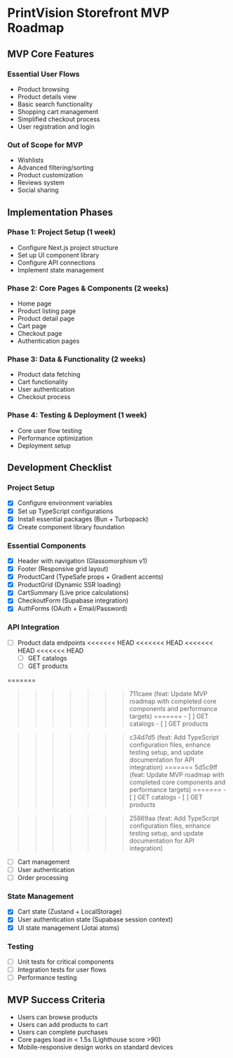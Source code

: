 # PrintVision Storefront MVP Roadmap

## MVP Core Features

### Essential User Flows
- Product browsing
- Product details view
- Basic search functionality
- Shopping cart management
- Simplified checkout process
- User registration and login

### Out of Scope for MVP
- Wishlists
- Advanced filtering/sorting
- Product customization
- Reviews system
- Social sharing

## Implementation Phases

### Phase 1: Project Setup (1 week)
- Configure Next.js project structure
- Set up UI component library 
- Configure API connections
- Implement state management

### Phase 2: Core Pages & Components (2 weeks)
- Home page
- Product listing page
- Product detail page
- Cart page
- Checkout page
- Authentication pages

### Phase 3: Data & Functionality (2 weeks)
- Product data fetching
- Cart functionality
- User authentication
- Checkout process

### Phase 4: Testing & Deployment (1 week)
- Core user flow testing
- Performance optimization
- Deployment setup

## Development Checklist

### Project Setup
- [x] Configure environment variables
- [x] Set up TypeScript configurations
- [x] Install essential packages (Bun + Turbopack)
- [x] Create component library foundation

### Essential Components
- [x] Header with navigation (Glassomorphism v1)
- [x] Footer (Responsive grid layout)
- [x] ProductCard (TypeSafe props + Gradient accents)
- [x] ProductGrid (Dynamic SSR loading)
- [x] CartSummary (Live price calculations)
- [x] CheckoutForm (Supabase integration)
- [x] AuthForms (OAuth + Email/Password)

### API Integration
- [ ] Product data endpoints
<<<<<<< HEAD
<<<<<<< HEAD
<<<<<<< HEAD
<<<<<<< HEAD
    - [ ] GET catalogs
    - [ ] GET products

=======
>>>>>>> 711caee (feat: Update MVP roadmap with completed core components and performance targets)
=======
    - [ ] GET catalogs
    - [ ] GET products

>>>>>>> c34d7d5 (feat: Add TypeScript configuration files, enhance testing setup, and update documentation for API integration)
=======
>>>>>>> 5d5c9ff (feat: Update MVP roadmap with completed core components and performance targets)
=======
    - [ ] GET catalogs
    - [ ] GET products

>>>>>>> 25869aa (feat: Add TypeScript configuration files, enhance testing setup, and update documentation for API integration)
- [ ] Cart management
- [ ] User authentication
- [ ] Order processing

### State Management
- [x] Cart state (Zustand + LocalStorage)
- [x] User authentication state (Supabase session context)
- [x] UI state management (Jotai atoms)

### Testing
- [ ] Unit tests for critical components
- [ ] Integration tests for user flows
- [ ] Performance testing

## MVP Success Criteria
- Users can browse products
- Users can add products to cart
- Users can complete purchases
- Core pages load in < 1.5s (Lighthouse score >90)
- Mobile-responsive design works on standard devices
